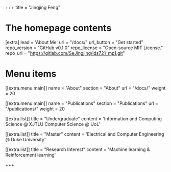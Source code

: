 +++
title = "Jingjing Feng"


# The homepage contents
[extra]
lead = 'About Me'
url = "/docs/"
url_button = "Get started"
repo_version = "GitHub v0.1.0"
repo_license = "Open-source MIT License."
repo_url = "https://gitlab.com/SeJingjing/ids721_mp1.git"

# Menu items
[[extra.menu.main]]
name = "About"
section = "About"
url = "/docs/"
weight = 20

[[extra.menu.main]]
name = "Publications"
section = "Publications"
url = "/publications/"
weight = 20


[[extra.list]]
title = "Undergraduate"
content = 'Information and Computing Science @ XJTLU  Computer Science @ UoL'

[[extra.list]]
title = "Master"
content = 'Electrical and Computer Engineering @ Duke University'

[[extra.list]]
title = "Research Interest"
content = 'Machine learning & Reinforcement learning'

+++
